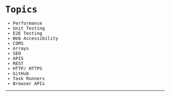 <samp>

# Topics

- Performance
- Unit Testing
- E2E Testing
- Web Accessibility
- CORS
- Arrays
- SEO
- APIS
- REST
- HTTP/ HTTPS
- GitHub
- Task Runners
- Browser APIs

---

</samp>
